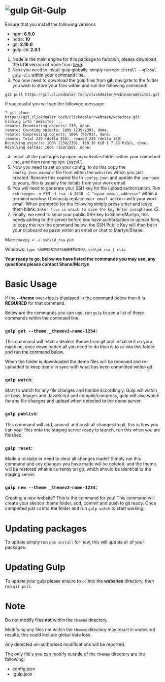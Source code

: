 <!-- Space: ~213834277 -->
<!-- Parent: Web Documentation -->
<!-- Parent: Web Planner -->
<!-- Title: Git-Gulp -->
<!-- Layout: (plain) -->

# ![gulp](https://upload.wikimedia.org/wikipedia/commons/thumb/7/72/Gulp.js_Logo.svg/60px-Gulp.js_Logo.svg.png) Git-Gulp

Ensure that you install the following versions
- npm: **6.9.0**
- node: **10**
- git: **2.18.0**
- gulp-cli: **2.0.1**


1. Node is the main engine for this package to function, please download the **LTS** version of node from [here](https://nodejs.org/en/download/).
2. Next you need to install gulp globally, simply run `npm install --global gulp-cli` within your command line.
3. You now need to download the gulp files from **git**, navigate to the folder you wish to store your files within and run the following command:

```
git pull https://git.clickdealer.tech/clickdealer/webteam/websites.git
```
If successful you will see the following message:
```
? git clone https://git.clickdealer.tech/clickdealer/webteam/websites.git
Cloning into 'websites'...
remote: Enumerating objects: 239, done.
remote: Counting objects: 100% (239/239), done.
remote: Compressing objects: 100% (93/93), done.
remote: Total 239 (delta 150), reused 219 (delta 139)
Receiving objects: 100% (239/239), 118.16 KiB | 7.88 MiB/s, done.
Resolving deltas: 100% (150/150), done.
```
4. Install all the packages by opening *websites* folder within your command line, and then running `npm install`.
5. Now you need to set up your config, to do this copy the `config.json.example` file from within the `websites` which you just created. Rename this copied file to `config.json` and update the `username` to yours, this is usually the initials from your work email.
6. You will need to generate your SSH key for file upload authorization. Run `ssh-keygen -m PEM -t rsa -b 2048 -C "<your_email_address>"` within a terminal window. Obviously replace `your_email_address` with your work email. When prompted for the following simply press enter and leave them blank: `Enter file in which to save the key`, `Enter passphrase` x2.
7. Finally, we need to send your public SSH key to Shane/Martyn, this needs adding to the server before you have authorization to upload files, to copy this run the command below, the SSH Public Key will then be in your clipboard so paste within an email or chat to Martyn/Shane.

Mac: `pbcopy < ~/.ssh/id_rsa.pub`

Windows: `type %HOMEDRIVE%%HOMEPATH%\.ssh\id_rsa | clip`

**Your ready to go, below we have listed the commands you may use, any questions please contact Shane/Martyn**

# Basic Usage

If the **--theme** over-ride is displayed in the command below then it is **REQUIRED** for that command.

Below are the commands you can use, run `gulp` to see a list of these commands within the command line.

### `gulp get --theme _themev2-name-1234`:

This command will fetch a dealers theme from git and initialize it on your machine, once downloaded all you need to do then is to `cd` into this folder, and run the command below.

When the folder is downloaded the demo files will be removed and re-uploaded to keep demo in sync with what has been committed within git.

### `gulp watch`:

Start to watch for any file changes and handle accordingly. Gulp will watch all Less, Images and JavaScript and compile/compress, gulp will also watch for any file changes and upload when detected to the demo server.

### `gulp publish`:

This command will add, commit and push all changes to git, this is how you can your files onto the staging server ready to launch, run this when you are finished.

### `gulp reset`:

Made a mistake or need to clear all changes made? Simply run this command and any changes you have made will be deleted, and the theme will be restored what is currently on git, which should be identical to the staging server.

### `gulp new --theme _themev2-name-1234`:

Creating a new website? This is the command for you! This command will create your skelton theme folder, add, commit and push to git ready. Once completed just `cd` into the folder and run `gulp watch` to start working.


# Updating packages

To update simply run `npm install` for now, this will update all of your packages.

# Updating Gulp

To update your gulp please ensure to `cd` into the **websites** directory, then run `git pull`.

# Note
Do not modify files **not** within the `themes` directory.

Modifying any files not within the `themes` directory may result in undesired results, this could include global data loss.

Any detected un-authorised modifications will be reported.

The only file's you can modify outside of the `themes` directory are the following:
- config.json
- .gulp.json
